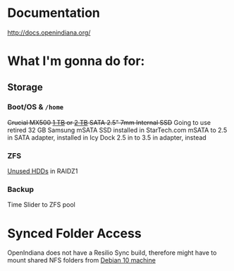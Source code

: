 # Documentation

http://docs.openindiana.org/

# What I'm gonna do for:

## Storage

### Boot/OS & `/home`

~~Crucial MX500 [1 TB](https://www.crucial.com/usa/en/ct1000mx500ssd1) or [2 TB](https://www.crucial.com/usa/en/ct2000mx500ssd1) SATA 2.5" 7mm Internal SSD~~ Going to use retired 32 GB Samsung mSATA SSD installed in StarTech.com mSATA to 2.5 in SATA adapter, installed in Icy Dock 2.5 in to 3.5 in adapter, instead

### ZFS

[Unused HDDs](https://github.com/jdrch/Hardware/blob/master/Unused.md#35-in) in RAIDZ1

### Backup

Time Slider to ZFS pool

# Synced Folder Access

OpenIndiana does not have a Resilio Sync build, therefore might have to mount shared NFS folders from [Debian 10 machine](https://github.com/jdrch/Hardware/blob/master/Dell%20OptiPlex%20390-1%20SFF.md)